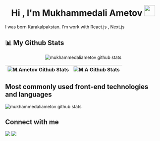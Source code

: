 <h1 align="center"><b>Hi , I'm Mukhammedali Ametov </b><img src="https://media.giphy.com/media/hvRJCLFzcasrR4ia7z/giphy.gif" width="35"></h1

<h3 align="center">
    I was born Karakalpakstan. I'm work with React.js , Next.js
</h3>

## 📊 My Github Stats

<p align="center">
    <img alt="mukhammedaliametov github stats" src="https://github-profile-summary-cards.vercel.app/api/cards/profile-details?username=mukhammedaliametov&theme=github_dark" />
</p>

| <img alt="M.Ametov Github Stats" src="https://github-readme-stats.vercel.app/api?username=mukhammedaliametov&show_icons=true&count_private=true&theme=github_dark" /> | <img title="🔥 Get streak stats for your profile at git.io/streak-stats" alt="M.A Github Stats" src="https://github-readme-streak-stats.herokuapp.com/?user=mukhammedaliametov&theme=github_dark"/> |
| ------------- | ------------- |

## Most commonly used front-end technologies and languages
<img alt="mukhammedaliametov github stats" src="https://github-readme-stats.vercel.app/api/top-langs?username=mukhammedaliametov&show_icons=true&locale=en&layout=compact&theme=github_dark" />

## Connect with me
<p align="left">
    <a href = "https://t.me/Ametov_blog"><img src="https://img.icons8.com/fluency/48/000000/telegram-app.png"/></a>
    <a href = "https://instagram.com/ametov.me/"><img src="https://img.icons8.com/fluent/48/000000/instagram-new.png"/></a>
</p>
